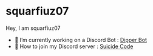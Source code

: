 # squarfiuz07
Hey, I am squarfiuz07
<ul>
  <li> 📝 I’m currently working on a Discord Bot : <a href="https://discord.com/api/oauth2/authorize?client_id=775458564860018739&permissions=-1">Dipper Bot</a></li>
  <li> 📝 How to join my Discord server : <a href="https://discord.gg/A59kDPN">Suicide Code</a></li>
